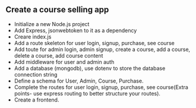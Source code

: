 ## Create a course selling app

- Initialize a new Node.js project
- Add Express, jsonwebtoken to it as a dependency
- Creare index.js
- Add a route skeleton for user login, signup, purchase, see course
- Add toute for admin login, admin signup, create a course, add a course, delete a course, add course content
- Add middleware for user and admin auth
- Add a database (mongodb), use dotenv to store the database connection string
- Define a schema for User, Admin, Course, Purchase.
- Complete the routes for user login, signup, purchase, see course(Extra points- use express routing to better structure your routes).
- Create a frontend.
